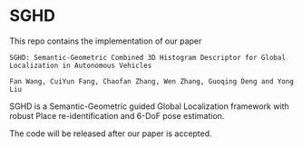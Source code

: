 # SGHD
This repo contains the implementation of our paper

    SGHD: Semantic-Geometric Combined 3D Histogram Descriptor for Global Localization in Autonomous Vehicles
    
    Fan Wang, CuiYun Fang, Chaofan Zhang, Wen Zhang, Guoqing Deng and Yong Liu
    
SGHD is a Semantic-Geometric guided Global Localization framework with robust Place re-identification and 6-DoF pose estimation.

The code will be released after our paper is accepted.
